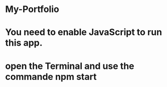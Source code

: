 # My-Portfolio

# You need to enable JavaScript to run this app.


# open the Terminal and use the commande npm start 
